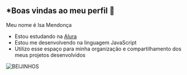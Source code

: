 ## *Boas vindas ao meu perfil 🌠

Meu nome é Isa Mendonça
- Estou estudando na [Alura](https://www.alura.com.br)
- Estou me desenvolvendo na linguagem JavaScript
- Utilizo esse espaço para minha organização e
compartilhamento dos meus projetos desenvolvidos

![BEIJINHOS](https://media.tenor.com/mToCVE3WAEcAAAAM/kiss-mwuah.gif)

